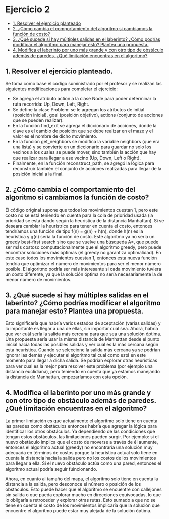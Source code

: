 # Ejercicio 2

- [1. Resolver el ejercicio planteado](#1-resolver-el-ejercicio-planteado)
- [2. ¿Cómo cambia el comportamiento del algoritmo si cambiamos la función de costo?](#2-cómo-cambia-el-comportamiento-del-algoritmo-si-cambiamos-la-función-de-costo)
- [3. ¿Qué sucede si hay múltiples salidas en el laberinto? ¿Cómo podrías modificar el algoritmo para manejar esto? Plantea una propuesta.](#3-qué-sucede-si-hay-múltiples-salidas-en-el-laberinto-cómo-podrías-modificar-el-algoritmo-para-manejar-esto-plantea-una-propuesta)
- [4. Modifica el laberinto por uno más grande y con otro tipo de obstáculo además de paredes. ¿Qué limitación encuentras en el algoritmo?](#4-modifica-el-laberinto-por-uno-más-grande-y-con-otro-tipo-de-obstáculo-además-de-paredes-qué-limitación-encuentras-en-el-algoritmo)

## 1. Resolver el ejercicio planteado.
Se toma como base el código suministrado por el profesor y se realizan las siguientes modificaciones para completar el ejercicio:

- Se agrega el atributo action a la clase Node para poder determinar la ruta recorrida: Up, Down, Left, Right.
- Se define la clase Problem: se le agregan los atributos de initial (posición inicial), goal (posición objetivo), actions (conjunto de acciones que se pueden realizar).
- En la función find_exit se agrega el diccionario de acciones, donde la clave es el cambio de posición que se debe realizar en el maze y el valor es el nombre de dicho movimiento.
- En la función get_neighbors se modifica la variable neighbors (que era una lista) y se convierte en un diccionario para guardar no solo los vecinos a los cuales se puede mover, sino también la acción que hay que realizar para llegar a ese vecino (Up, Down, Left o Right).
- Finalmente, en la función reconstruct_path, se agregó la lógica para reconstruir también el conjunto de acciones realizadas para llegar de la posición inicial a la final.

## 2. ¿Cómo cambia el comportamiento del algoritmo si cambiamos la función de costo?
El código original supone que todos los movimientos cuestan 1, pero este costo no se está teniendo en cuenta para la cola de prioridad usada (la prioridad se está dando según la heurística de la distancia Manhattan). Si se deseara cambiar la heurístrica para tener en cuenta el costo, entonces tendríamos una función de tipo f(n) = g(n) + h(n), donde h(n) es la heurística y g(n) sería la función de costo. Este algoritmo ya no sería un greedy best-first search sino que se vuelve una búsqueda A*, que puede ser más costoso computacionalmente que el algoritmo greedy, pero puede encontrar soluciones más óptimas (el greedy no garantiza optimalidad). En este caso todos los movimientos cuestan 1, entonces esta nueva función tendría que optimizar el número de movimientos para ser el menor número posible. El algoritmo podría ser más interesante si cada movimiento tuviera un costo diferente, ya que la solución óptima no sería necesariamente la de menor número de movimientos.

## 3. ¿Qué sucede si hay múltiples salidas en el laberinto? ¿Cómo podrías modificar el algoritmo para manejar esto? Plantea una propuesta.
Esto significaría que habría varios estados de aceptación (varias salidas) y lo importante es llegar a una de ellas, sin importar cual sea. Ahora, habría que ver cuál sería la salida más cercana para que sea una solución óptima. Una propuesta sería usar la misma distancia de Manhattan desde el punto inicial hacia todas las posibles salidas y ver cual es la más cercana según esta heurística. Cuando se seleccione la salida más cercana ya se podrían ignorar las demás y ejecutar el algoritmo tal cual como está en este momento para llegar a dicha salida. Se podrían explorar otras heurísticas para ver cual es la mejor para resolver este problema (por ejemplo una distancia euclidiana), pero teniendo en cuenta que ya estamos manejando la distancia de Manhattan, empezaríamos con esta opción.

## 4. Modifica el laberinto por uno más grande y con otro tipo de obstáculo además de paredes. ¿Qué limitación encuentras en el algoritmo?
La primer limitación es que actualmente el algoritmo solo tiene en cuenta las paredes como obstáculos entonces habría que agregar la lógica para identificar los otros obstáculos. Ya dependiendo de las condiciones que tengan estos obstáculos, las limitaciones pueden surgir.
Por ejemplo: si el nuevo obstáculo implica que el costo de moverse a través de él aumente, entonces el algoritmo actual (greedy) no encontraría una solución muy adecuada en términos de costos porque la heurística actual solo tiene en cuenta la distancia hacia la salida pero no los costos de los movimientos para llegar a ella. Si el nuevo obstáculo actúa como una pared, entonces el algoritmo actual podría seguir fuincionando.

Ahora, en cuanto al tamaño del mapa, el algoritmo solo tiene en cuenta la distancia a la salida, pero desconoce el número o posición de los obstáculos. Esto puede hacer que el algoritmo se encuentre con callejones sin salida o que pueda explorar mucho en direcciones equivocadas, lo que lo obligaría a retroceder y explorar otras rutas. Esto sumado a que no se tiene en cuenta el costo de los movimientos implicaría que la solución que encuentre el algoritmo puede estar muy alejada de la solución óptima.
